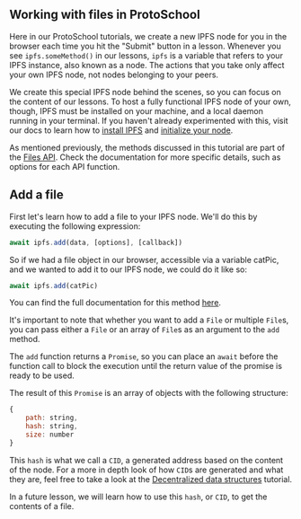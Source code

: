 
## Working with files in ProtoSchool
Here in our ProtoSchool tutorials, we create a new IPFS node for you in the browser each time you hit the "Submit" button in a lesson. Whenever you see `ipfs.someMethod()` in our lessons, `ipfs` is a variable that refers to your IPFS instance, also known as a node. The actions that you take only affect your own IPFS node, not nodes belonging to your peers.

We create this special IPFS node behind the scenes, so you can focus on the content of our lessons. To host a fully functional IPFS node of your own, though, IPFS must be installed on your machine, and a local daemon running in your terminal. If you haven't already experimented with this, visit our docs to learn how to [install IPFS](https://docs.ipfs.io/guides/guides/install/) and [initialize your node](https://docs.ipfs.io/introduction/usage/#initialize-the-repository).

As mentioned previously, the methods discussed in this tutorial are part of the [Files API](https://github.com/ipfs/interface-js-ipfs-core/blob/master/SPEC/FILES.md). Check the documentation for more specific details, such as options for each API function.

## Add a file

First let's learn how to add a file to your IPFS node. We'll do this by executing the following expression:

```javascript
await ipfs.add(data, [options], [callback])
```

So if we had a file object in our browser, accessible via a variable catPic, and we wanted to add it to our IPFS node, we could do it like so:

```javascript
await ipfs.add(catPic)
```

You can find the full documentation for this method [here](https://github.com/ipfs/interface-js-ipfs-core/blob/master/SPEC/FILES.md#add).

It's important to note that whether you want to add a `File` or multiple `File`s, you can pass either a `File` or an array of `File`s as an argument to the `add` method.

The `add` function returns a `Promise`, so you can place an `await` before the function call to block the execution until the return value of the promise is ready to be used.

The result of this `Promise` is an array of objects with the following structure:
```javascript
{
    path: string,
    hash: string,
    size: number
}
```

This `hash` is what we call a `CID`, a generated address based on the content of the node. For a more in depth look of how `CID`s are generated and what they are, feel free to take a look at the [Decentralized data structures](https://proto.school/#/data-structures) tutorial.

In a future lesson, we will learn how to use this `hash`, or `CID`, to get the contents of a file.

